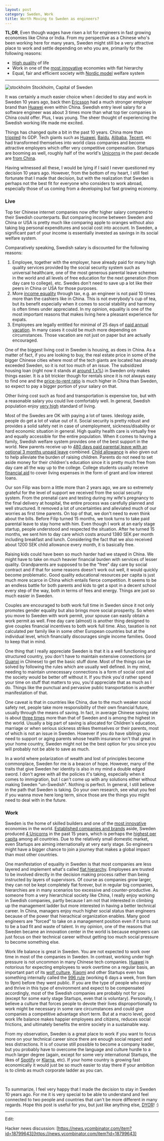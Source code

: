 ```yaml
---
layout: post
category: Sweden, Work
title: Worth Moving to Sweden as engineers?
---
```


**TL;DR**, Even though wages have risen a lot for engineers in fast growing economies like China
or India. From my perspective as a Chinese who's been working here for many years, Sweden might still be
a very attractive place to work and settle depending on who you are, primarily for the following reasons:

* [High quality](https://www.usnews.com/news/best-countries/quality-of-life-rankings#) of life
* Work in one of the [most innovative](https://www.bloomberg.com/news/articles/2018-01-22/south-korea-tops-global-innovation-ranking-again-as-u-s-falls) economies with flat hierarchy
* Equal, fair and efficient society with [Nordic model](https://en.wikipedia.org/wiki/Nordic_model) welfare system

----

<img src="{{ site.baseurl }}/images/stockholm.jpg" alt="stockholm"/>
<span class="image-label">Stockholm, Capital of Sweden</span>

It was certainly a much easier choice when I decided to stay and work in Sweden 10
years ago, back then [Ericsson](https://www.ericsson.com/en) had a much stronger employer brand than
[Huawei](https://www.huawei.com/en/) even within China. Swedish entry level salary for a software
engineer was about 3 times more than what top tier companies in China could offer. Plus, I was young.
The sheer thought of experiencing the Swedish working life made me excited.

Things has changed quite a bit in the past 10 years. China more than
[trippled](https://en.wikipedia.org/wiki/Historical_GDP_of_China)
its GDP. Tech giants such as [Huawei](https://www.huawei.com/en/), [Baidu](http://www.baidu.com),
[Alibaba](https://www.alibaba.com), [Tecent](https://www.tencent.com/en-us/), etc had transformed
themselves into world class companies and become attractive employers which offer very competitive
compensation. Startups are booming as well, roughly half of the
world's [Unicorns](https://en.wikipedia.org/wiki/Unicorn_(finance)) in the past decade are
[from China](https://en.wikipedia.org/wiki/List_of_unicorn_startup_companies).

Having witnessed all these, I would be lying if I said I never questioned my decision 10 years ago.
However, from the bottom of my heart, I still feel fortunate that I made that decision, but with
the realization that Sweden is perhaps not the best fit for everyone who considers to work abroad, 
especially those of us coming from a developing but fast growing economy.

### Live

Top tier Chinese internet companies now offer higher salary compared to their Swedish counterparts. But comparing 
income between Sweden and China or USA is pretty much like comparing apple to oranges without also taking
big personal expenditures and social cost into account. In Sweden, a significant part of your income
is essentially invested as savings in its social welfare system.

Comparatively speaking, Swedish salary is discounted for the following reasons:

1. Employee, together with the employer, have already paid for many high quality services provided by 
the social security system such as universal healthcare, one of the most generous parental leave schemes in the world and all
levels of free education for the next generation (from day care to college), etc. Swedes don't need to save up a lot like their
peers in China or USA for those purposes.
2. More [income equality](https://www.cia.gov/library/publications/the-world-factbook/rankorder/2172rank.html)
through tax, e.g. an engineer is not paid 10 times more than the cashiers like in China.
This is not everybody's cup of tea, but its benefit especially when it comes to social stability and harmony
is often times under appreciated. In my opinion, equality is one of the most important reasons that makes
living here a pleasant experience for expats.
3. Employees are legally entitled for minimal of 25 days of [paid annual vacation](https://www.unionen.se/in-english/annual-vacation). 
In many cases it could be much more depending on circumstances. Those vacation are not just on paper but are actually encouraged.

One of the biggest living cost in Sweden is housing, as does in China. As a matter of fact, if you are looking to
buy, the real estate price in some of the bigger Chinese cities where most of the tech giants are located has already exceeded Sweden, so it is
not too much of an issue. The subsidized housing loan (right now it stands at [around 1.x%](http://www.nasdaqomxnordic.com/bonds/sweden/mortgagerates))
in Sweden only makes things easier. It is a bit trickier though for rentals since it is not always easy
to find one and the [price-to-rent ratio](https://www.investopedia.com/terms/p/price-to-rent-ratio.asp)
is much higher in China than Sweden, so expect to pay a bigger portion of your salary on that.

Other living cost such as food and transportation is expensive too, but with a reasonable salary you could live
comfortably well. In general, Swedish population enjoy [very high](https://www.usnews.com/news/best-countries/quality-of-life-rankings#) standard of living.

Most of the Swedes are OK with paying a lot of taxes. Ideology aside, people do get a lot of value out of it. Social security
is pretty robust and provides a solid safety net in case of unemployment, sickness/disability or hard economic situation in
general. High quality health care is virtually free and equally accessible for the entire population. When it
comes to having a family, Swedish welfare system provides one of the best support in the world. New parents receive
up to [480 days paid parental leave with an optional 3 months unpaid leave](https://en.wikipedia.org/wiki/Social_security_in_Sweden#Parental_benefit) combined.
[Child allowance](https://en.wikipedia.org/wiki/Social_security_in_Sweden#Child_allowance)
is also given out to help alleviate the burden of raising children. Parents do not need to set aside money for
their children's education since it is pretty much free from day care all the way up to the college. College students
usually receive [financial aid](https://en.wikipedia.org/wiki/Student_financial_aid_(Sweden)) to cover living
expenses in the form of grant and low interest loans.

Our son Filip was born a little more than 2 years ago, we are so extremely grateful for the level of support
we received from the social security system. From the prenatal care and testing during my wife's pregnancy
to the final delivery at hospital, the entire process was carefully planned and well structured. It removed a lot
of uncertainties and alleviated much of our worries as first time parents. On top of that, we don't need to even
think about the bills. Before Filip turned 15 months, we took turns to take paid parental leave to stay home with him.
Even though I work at an early stage startup, people understood and respected the situation. After he turned
15 months, we sent him to day care which costs around 1380 SEK per month including breakfast and lunch. Considering
the fact that we also received about 1200 SEK child allowance every month, it is basically free. 

Raising kids could have been so much harder had we stayed in China. We might have to take on much heavier financial burden with services
of lesser quality. Grandparents are supposed to be the "free" day care by social contract and if that for some reasons doesn't
work out well, it would quickly become problematic. Good quality educational resources per capita is just much more scarce in China which
entails fierce competition. It seems to be an endless battle for both parents and kids to get a spot in a decent school every step
of the way, both in terms of fees and energy. Things are just so much easier in Sweden.

Couples are encouraged to both work full time in Sweden since it not only promotes gender equality but also brings more
social prosperity. So when you move to Sweden with work permit, your spouse can easily obtain a work permit as well.
Free day care (almost) is another thing designed to give couples financial incentives to both work full time.
Also, taxation is not calculated per family like in some other European countries but at the individual level,
which financially discourages single income families. Good to keep that in mind.

One thing that I really appreciate Sweden is that it is a well functioning and structured country, you don't
have to maintain extensive connections (or [Guanxi](https://en.wikipedia.org/wiki/Guanxi) in Chinese) to get the
basic stuff done. Most of the things can be solved by following the rules which are usually well defined. In
my mind, needing to maintain unnecessary connections is a form of social cost and the society would
be better off without it. If you think you'd rather spend your time on stuff that matters to you, you'd
appreciate that as much as I do. Things like the punctual and pervasive public transportation is another
manifestation of that.

One caveat is that in countries like China, due to the much weaker social safety net, people take more responsibility
of their own financial future, usually through the means of saving. In fact, in average Chinese saving rate is about
[three times](https://data.oecd.org/natincome/saving-rate.htm) more than that of Sweden and is among the highest in the world.
Usually a big part of saving is allocated for Children's education, marriage or when serious sickness strikes themselves
or their parents, most of which is not an issue in Sweden. However if you do have siblings you need to support or 
aging parents whose health insurance isn't that great in your home country, Sweden might not be the best option for you
since you will probably not be able to save as much.

In a world where polarization of wealth and lost of principles become commonplace, Sweden for me is a beacon of hope. However,
many of the traits that give Sweden her identity is also in my mind a double edged sword. I don't agree with all the policies it's taking, especially
when it comes to immigration, but I can't come up with any solutions either without making Sweden "un-Swedish". Nothing is perfect.
In general, I still believe in the path that Sweden is taking. Do your own research, see what you feel if you wanna move here long term,
since those are the things you might need to deal with in the future.


### Work

Sweden is the home of skilled builders and one of the
[most innovative](https://www.bloomberg.com/news/articles/2018-01-22/south-korea-tops-global-innovation-ranking-again-as-u-s-falls)
economies in the world. [Established companies and brands](http://brandirectory.com/league_tables/table/sweden-2016) aside, Sweden produced
[4 Unicorns](https://en.wikipedia.org/wiki/List_of_unicorn_startup_companies#Unicorns_list) in the past 15 years, which
is perhaps the [highest per capita](http://knowledge.wharton.upenn.edu/article/how-stockholm-became-a-unicorn-factory/) among all countries.
Due to the relatively small domestic market, even Startups are aiming internationally at very early stage. So engineers might have
a bigger chance to join a journey that makes a global impact than most other countries.

One manifestation of equality in Sweden is that most companies are less layered and implement what's called
[flat hierarchy](https://en.wikipedia.org/wiki/Flat_organization). Employees are trusted to be involved directly in the decision
making process rather than being instructed by layers of supervisors. Of course as companies grow larger, they can not be kept completely
flat forever, but in regular big companies, hierarchies are in many scenarios too excessive and counter-productive. As someone from a very hierarchical society
like China, I really enjoy working in Swedish companies, partly because I am not that interested in climbing up the management ladder
but more interested in having a better technical career. In China, managers enjoy much higher social status than engineers because of
the power that hierachical organization enables. Many good engineers are "forced" to take on a management position even if it turns
out to be a bad fit and waste of talent. In my opinion, one of the reasons that Sweden became an innovation center in the world
is because engineers can just focus on their technical career without getting too much social pressure to become something else.

Work life balance is great in Sweden. You are not expected to work over time in most of the companies in Sweden.
In contrast, working under high pressure is not uncommon in many Chinese tech companies. [Huawei](https://www.huawei.com/en/) is notorious
for expecting employees to work overtime on a regular basis, an important part of its [wolf culture](https://huaweico.wordpress.com/our-culture/),
[Xiaomi](https://www.mi.com/global/) and other Startups even has something internally called the [996 rule](https://www.quora.com/What-does-9-9-6-refer-to-in-Chinas-startup-scene)
(working 6 days a week, from 9am to 9pm) before they went public. If you are the type of people who enjoy and thrive in this type of environment and
expect to be compensated accordingly, most of the Swedish companies are probably not for you (except for some early stage Startups, even that is voluntary).
Personally, I believe a culture that forces people to devote their lives disproportionally to work might be necessary in some rare circumstances and could
give companies a competitive advantage short term. But at a macro level, good work life balance makes happier employees and citizens, reduces social frictions,
and ultimately benefits the entire society in a sustainable way. 

From my observation, Sweden is a great place to work if you want to focus more on your technical career since there are enough social respect and less distractions. It is of
course still possible to become a company leader, but you probably have to overcome the language and culture hurdle to a much larger degree (again, except for some very 
international Startups, the likes of [Spotify](https://www.spotify.com/se/) or [Klarna](https://klarna.se), etc). If your home country is
growing fast economically it would just be so much easier to stay there if your ambition is to climb as much corporate ladder as you can.

<br/>

To summarize, I feel very happy that I made the decision to stay in Sweden 10 years ago. For me it is very special to be able to understand and feel connected to two
people and countries that can't be more different in many regards. Hope this post is useful for you, but just like anything else, [DYOR](https://www.urbandictionary.com/define.php?term=DYOR)! :)

----

Edit:

Hacker news discussion:
[https://news.ycombinator.com/item?id=18799643](https://news.ycombinator.com/item?id=18799643)